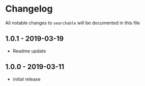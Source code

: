 # Changelog

All notable changes to `searchable` will be documented in this file

## 1.0.1 - 2019-03-19

- Readme update

## 1.0.0 - 2019-03-11

- initial release
